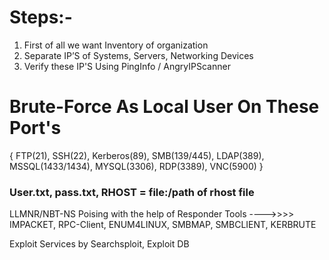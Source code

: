 # Steps:-
1.	First of all we want Inventory of organization 
2.	Separate IP’S of Systems, Servers, Networking Devices   
3.	Verify these IP'S Using PingInfo / AngryIPScanner
	
#   Brute-Force As Local User On These Port's 
{ FTP(21), SSH(22), Kerberos(89), SMB(139/445), LDAP(389), MSSQL(1433/1434), MYSQL(3306), RDP(3389), VNC(5900) }
<h3> User.txt, pass.txt, RHOST = file:/path of rhost file </h3>

LLMNR/NBT-NS Poising with the help of Responder 
Tools ---->>>> IMPACKET, RPC-Client, ENUM4LINUX, SMBMAP, SMBCLIENT, KERBRUTE 

Exploit Services by Searchsploit, Exploit DB
